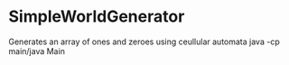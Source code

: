 # SimpleWorldGenerator
Generates an array of ones and zeroes using ceullular automata
java -cp main/java Main
